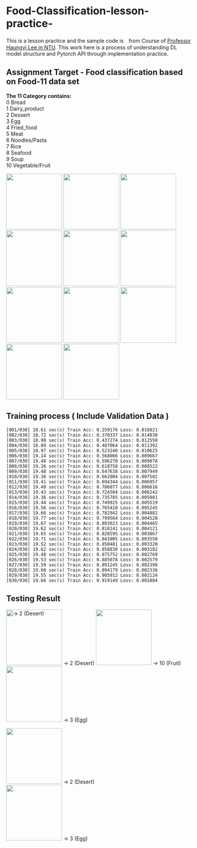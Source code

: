 # Food-Classification-lesson-practice-
This is a lesson practice and the sample code is　from Course of <a href="https://speech.ee.ntu.edu.tw/~tlkagk/courses.html">Professor Haungyi Lee in NTU</a>.
This work here is a process of understanding DL model structure and Pytorch API through implementation practice.  


## Assignment Target - Food classification based on Food-11 data set  
**The 11 Category contains:**  
0 Bread   
1 Dairy_product   
2 Dessert      
3 Egg   
4 Fried_food    
5 Meat     
6 Noodles/Pasta    
7 Rice   
8 Seafood      
9 Soup  
10 Vegetable/Fruit  


<p float="left">
<img src="https://user-images.githubusercontent.com/55873158/124389273-fe47bd00-dd18-11eb-8824-b798b43cc48c.jpg" width="150" height="150" >
<img src="https://user-images.githubusercontent.com/55873158/124389304-14557d80-dd19-11eb-904b-7711d6625a82.jpg" width="150" height="150" >
<img src="https://user-images.githubusercontent.com/55873158/124389311-18819b00-dd19-11eb-82b4-6a4719fd2b37.jpg" width="150" height="150" >
<img src="https://user-images.githubusercontent.com/55873158/124389322-21726c80-dd19-11eb-90dc-c4b2a6e40ded.jpg" width="150" height="150" >
<img src="https://user-images.githubusercontent.com/55873158/124389328-27684d80-dd19-11eb-9f27-f46b628ab89c.jpg" width="150" height="150" >
<img src="https://user-images.githubusercontent.com/55873158/124389332-2c2d0180-dd19-11eb-8520-068ddc95093f.jpg" width="150" height="150" >

<img src="https://user-images.githubusercontent.com/55873158/124389338-32bb7900-dd19-11eb-924d-ed660e4ae4d9.jpg" width="150" height="150" >
<img src="https://user-images.githubusercontent.com/55873158/124389342-35b66980-dd19-11eb-9fae-0fde08816f20.jpg" width="150" height="150" >
<img src="https://user-images.githubusercontent.com/55873158/124389377-5979af80-dd19-11eb-9d32-99d1b8a84aef.jpg" width="150" height="150" >
<img src="https://user-images.githubusercontent.com/55873158/124389348-3e0ea480-dd19-11eb-9c41-3d232bae18c1.jpg" width="150" height="150" >
<img src="https://user-images.githubusercontent.com/55873158/124389385-61d1ea80-dd19-11eb-9c7c-6a780d1276d6.jpg" width="150" height="150" >
</p>

## Training process ( Include Validation Data )

    [001/030] 18.61 sec(s) Train Acc: 0.259176 Loss: 0.016821
    [002/030] 18.72 sec(s) Train Acc: 0.370337 Loss: 0.014038
    [003/030] 18.98 sec(s) Train Acc: 0.437274 Loss: 0.012550
    [004/030] 18.89 sec(s) Train Acc: 0.487064 Loss: 0.011392
    [005/030] 18.97 sec(s) Train Acc: 0.523240 Loss: 0.010625
    [006/030] 19.14 sec(s) Train Acc: 0.568066 Loss: 0.009667
    [007/030] 19.40 sec(s) Train Acc: 0.596270 Loss: 0.009078
    [008/030] 19.26 sec(s) Train Acc: 0.618758 Loss: 0.008522
    [009/030] 19.48 sec(s) Train Acc: 0.647638 Loss: 0.007949
    [010/030] 19.36 sec(s) Train Acc: 0.662004 Loss: 0.007582
    [011/030] 19.41 sec(s) Train Acc: 0.694344 Loss: 0.006957
    [012/030] 19.40 sec(s) Train Acc: 0.706077 Loss: 0.006616
    [013/030] 19.43 sec(s) Train Acc: 0.724504 Loss: 0.006242
    [014/030] 19.36 sec(s) Train Acc: 0.735785 Loss: 0.005881
    [015/030] 19.44 sec(s) Train Acc: 0.749925 Loss: 0.005519
    [016/030] 19.56 sec(s) Train Acc: 0.765418 Loss: 0.005245
    [017/030] 19.66 sec(s) Train Acc: 0.782942 Loss: 0.004882
    [018/030] 19.77 sec(s) Train Acc: 0.799564 Loss: 0.004520
    [019/030] 19.67 sec(s) Train Acc: 0.803023 Loss: 0.004465
    [020/030] 19.62 sec(s) Train Acc: 0.818141 Loss: 0.004121
    [021/030] 19.65 sec(s) Train Acc: 0.828595 Loss: 0.003867
    [022/030] 19.71 sec(s) Train Acc: 0.841005 Loss: 0.003558
    [023/030] 19.52 sec(s) Train Acc: 0.850481 Loss: 0.003320
    [024/030] 19.62 sec(s) Train Acc: 0.858830 Loss: 0.003182
    [025/030] 19.48 sec(s) Train Acc: 0.875752 Loss: 0.002769
    [026/030] 19.53 sec(s) Train Acc: 0.885078 Loss: 0.002579
    [027/030] 19.59 sec(s) Train Acc: 0.891245 Loss: 0.002398
    [028/030] 19.60 sec(s) Train Acc: 0.894179 Loss: 0.002336
    [029/030] 19.55 sec(s) Train Acc: 0.905912 Loss: 0.002124
    [030/030] 19.66 sec(s) Train Acc: 0.919149 Loss: 0.001804

## Testing Result

<img src="https://user-images.githubusercontent.com/55873158/126074016-2e95ad20-adff-4c23-9384-d69081e59915.jpg" title="-> 2 (Desert)" width="150" height="150" > -> 2 (Desert) 
<img src="https://user-images.githubusercontent.com/55873158/126074018-2725e87b-8fb4-419e-92bc-db28ee37a4e8.jpg" width="150" height="150" > -> 10 (Fruit) 
<img src="https://user-images.githubusercontent.com/55873158/126074390-fba73dd7-ac10-4ab4-88f2-4bc490fd5b0c.jpg" width="150" height="150" > -> 3 (Egg)  

<img src="https://user-images.githubusercontent.com/55873158/126074228-b0a13131-d49b-4201-91de-4e9086eceff8.jpg" width="150" height="150" >  -> 2 (Desert)   
<img src="https://user-images.githubusercontent.com/55873158/126074242-5577e37a-4fd1-441a-9d76-db1319877ae8.jpg" width="150" height="150" >  -> 3 (Egg)  


